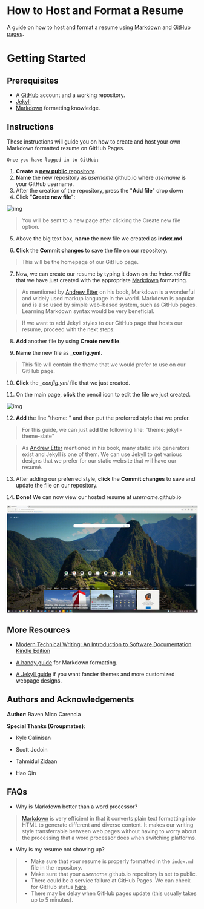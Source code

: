 # How to Host and Format a Resume

A guide on how to host and format a resume using [Markdown](https://www.markdownguide.org/cheat-sheet/) and [GitHub pages](https://pages.github.com/).

# Getting Started

## Prerequisites
* A [GitHub](https://github.com/) account and a working repository.
* [Jekyll](https://jekyllrb.com/)
* [Markdown](https://www.markdownguide.org/cheat-sheet/) formatting knowledge.

## Instructions

These instructions will guide you on how to create and host your own Markdown formatted resume on GitHub Pages.

    Once you have logged in to GitHub:

1. **Create** a [__new public__ repository](https://github.com/new).
2. **Name** the new repository as _username_.github.io where *username* is your GitHub username.
3. After the creation of the repository, press the "**Add file**" drop down 
4. Click "**Create new file**":

![img](https://i.imgur.com/95sauQi.png)

> You will be sent to a new page after clicking the Create new file option.

5. Above the big text box, **name** the new file we created as **index.md** 

6. **Click** the **Commit changes** to save the file on our repository.

> This will be the homepage of our GitHub page.

7. Now, we can create our resume by typing it down on the *index.md* file that we have just created with the appropriate [Markdown](https://www.markdownguide.org/cheat-sheet/) formatting.

> As mentioned by [Andrew Etter](https://www.amazon.ca/Modern-Technical-Writing-Introduction-Documentation-ebook/dp/B01A2QL9SS) on his book, Markdown is a wonderful and widely used markup language in the world. Markdown is popular and is also used by simple web-based system, such as GitHub pages. Learning Markdown syntax would be very beneficial.

> If we want to add Jekyll styles to our GitHub page that hosts our resume, proceed with the next steps:

8. **Add** another file by using **Create new file**.

9. **Name** the new file as **_config.yml**.
> This file will contain the theme that we would prefer to use on our GitHub page.

10. **Click** the *_config.yml* file that we just created.

11. On the main page, **click** the pencil icon to edit the file we just created.

![img](https://i.imgur.com/d0vBkLk.png)

12. **Add** the line "theme: " and then put the preferred style that we prefer. 

> For this guide, we can just **add** the following line: "theme: jekyll-theme-slate"

> As [Andrew Etter](https://www.amazon.ca/Modern-Technical-Writing-Introduction-Documentation-ebook/dp/B01A2QL9SS) mentioned in his book, many static site generators exist and Jekyll is one of them. We can use Jekyll to get various designs that we prefer for our static website that will have our resumé.

13. After adding our preferred style, **click** the **Commit changes** to save and update the file on our repository.

14. **Done!** We can now view our hosted resume at *username*.github.io

![img](https://github.com/Leiven/Leiven.github.io/blob/main/resume.gif?raw=true)

## More Resources
* [Modern Technical Writing: An Introduction to Software Documentation Kindle Edition](https://www.amazon.ca/Modern-Technical-Writing-Introduction-Documentation-ebook/dp/B01A2QL9SS)

* [A handy guide](https://www.markdownguide.org/cheat-sheet/) for Markdown formatting.

* [A Jekyll guide](https://jekyllrb.com/) if you want fancier themes and more customized webpage designs.

## Authors and Acknowledgements

**Author**: Raven Mico Carencia

**Special Thanks (Groupmates)**:

* Kyle Calinisan

* Scott Jodoin

* Tahmidul Zidaan

* Hao Qin


## FAQs
* Why is Markdown better than a word processor?

> [Markdown](https://daringfireball.net/projects/markdown/) is very efficient in that it converts plain text formatting into HTML to generate different and diverse content. It makes our writing style transferrable between web pages without having to worry about the processing that a word processor does when switching platforms.

* Why is my resume not showing up?

> * Make sure that your resume is properly formatted in the `index.md` file in the repository.
> * Make sure that your *username*.github.io repository is set to public.
> * There could be a service failure at GitHub Pages. We can check for GitHub status [here](https://www.githubstatus.com/.).
> * There may be delay when GitHub pages update (this usually takes up to 5 minutes).

